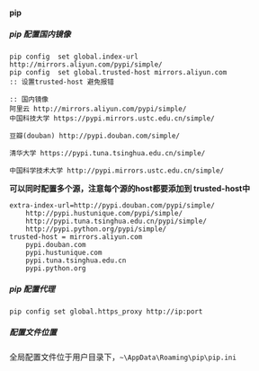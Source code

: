#### pip

##### pip 配置国内镜像

```batch
pip config  set global.index-url http://mirrors.aliyun.com/pypi/simple/
pip config  set global.trusted-host mirrors.aliyun.com 
:: 设置trusted-host 避免报错

:: 国内镜像
阿里云 http://mirrors.aliyun.com/pypi/simple/ 
中国科技大学 https://pypi.mirrors.ustc.edu.cn/simple/ 

豆瓣(douban) http://pypi.douban.com/simple/ 

清华大学 https://pypi.tuna.tsinghua.edu.cn/simple/ 

中国科学技术大学 http://pypi.mirrors.ustc.edu.cn/simple/
```

**可以同时配置多个源，注意每个源的host都要添加到 trusted-host中**

```textile
extra-index-url=http://pypi.douban.com/pypi/simple/
    http://pypi.hustunique.com/pypi/simple/
    http://pypi.tuna.tsinghua.edu.cn/pypi/simple/
    http://pypi.python.org/pypi/simple/
trusted-host = mirrors.aliyun.com
    pypi.douban.com
    pypi.hustunique.com
    pypi.tuna.tsinghua.edu.cn
    pypi.python.org
```

##### pip 配置代理

```batch
pip config set global.https_proxy http://ip:port
```

##### 配置文件位置

全局配置文件位于用户目录下，`~\AppData\Roaming\pip\pip.ini`
